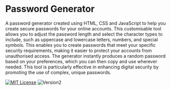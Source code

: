 # Password Generator

A password generator created using HTML, CSS and JavaScript to help you create secure passwords for your online accounts. This customisable tool allows you to adjust the password length and select the character types to include, such as uppercase and lowercase letters, numbers, and special symbols. This enables you to create passwords that meet your specific security requirements, making it easier to protect your accounts from unauthorised access. The generator instantly produces a random password based on your preferences, which you can then copy and use wherever needed. This tool is particularly effective in enhancing digital security by promoting the use of complex, unique passwords.

[![MIT License](https://img.shields.io/badge/License-MIT-green.svg)](https://opensource.org/license/mit/) ![Version2](https://img.shields.io/badge/Version-2.0-blue.svg)
